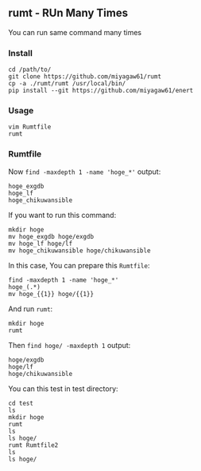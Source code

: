 ## rumt - RUn Many Times

You can run same command many times

### Install

```
cd /path/to/
git clone https://github.com/miyagaw61/rumt
cp -a ./rumt/rumt /usr/local/bin/
pip install --git https://github.com/miyagaw61/enert
```

### Usage

```
vim Rumtfile
rumt
```

### Rumtfile

Now `find -maxdepth 1 -name 'hoge_*'` output:

```
hoge_exgdb
hoge_lf
hoge_chikuwansible
```

If you want to run this command:

```
mkdir hoge
mv hoge_exgdb hoge/exgdb
mv hoge_lf hoge/lf
mv hoge_chikuwansible hoge/chikuwansible
```

In this case, You can prepare this `Rumtfile`:

```
find -maxdepth 1 -name 'hoge_*'
hoge_(.*)
mv hoge_{{1}} hoge/{{1}}
```

And run `rumt`:

```
mkdir hoge
rumt
```

Then `find hoge/ -maxdepth 1` output:

```
hoge/exgdb
hoge/lf
hoge/chikuwansible
```

You can this test in test directory:

```
cd test
ls
mkdir hoge
rumt
ls
ls hoge/
rumt Rumtfile2
ls
ls hoge/
```
